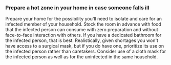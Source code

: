 ### Prepare a hot zone in your home in case someone falls ill

Prepare your home for the possibility you'll need to isolate and care for an infected member of your household. Stock the room in advance with food that the infected person can consume with zero preparation and without face-to-face interaction with others. If you have a dedicated bathroom for the infected person, that is best. Realistically, given shortages you won't have access to a surgical mask, but if you do have one, prioritize its use on the infected person rather than caretakers. Consider use of a cloth mask for the infected person as well as for the uninfected in the same household.
